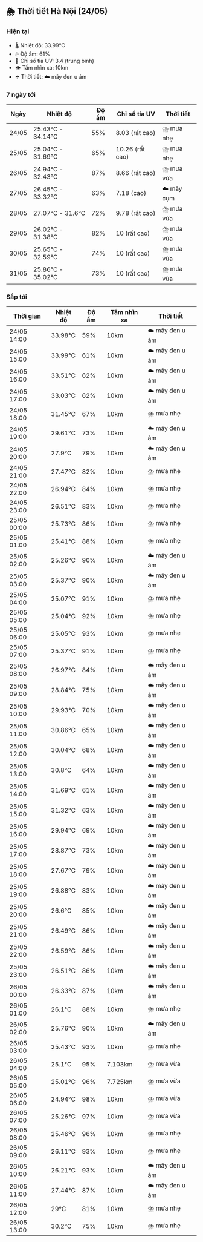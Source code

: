 ## 🌦️ Thời tiết Hà Nội (24/05)

### Hiện tại

- 🌡️ Nhiệt độ: 33.99℃
- 💦 Độ ẩm: 61%
- 🌟 Chỉ số tia UV: 3.4 (trung bình)
- 👁️ Tầm nhìn xa: 10km
- ☂️ Thời tiết: ☁️ mây đen u ám

### 7 ngày tới

| Ngày | Nhiệt độ | Độ ẩm | Chỉ số tia UV | Thời tiết |
| --- | --- | --- | --- | --- |
| 24/05 | 25.43℃ - 34.14℃ | 55% | 8.03 (rất cao) | ⛈️ mưa nhẹ |
| 25/05 | 25.04℃ - 31.69℃ | 65% | 10.26 (rất cao) | ⛈️ mưa nhẹ |
| 26/05 | 24.94℃ - 32.43℃ | 87% | 8.66 (rất cao) | ⛈️ mưa vừa |
| 27/05 | 26.45℃ - 33.32℃ | 63% | 7.18 (cao) | ☁️ mây cụm |
| 28/05 | 27.07℃ - 31.6℃ | 72% | 9.78 (rất cao) | ⛈️ mưa vừa |
| 29/05 | 26.02℃ - 31.38℃ | 82% | 10 (rất cao) | ⛈️ mưa vừa |
| 30/05 | 25.65℃ - 32.59℃ | 74% | 10 (rất cao) | ⛈️ mưa vừa |
| 31/05 | 25.86℃ - 35.02℃ | 73% | 10 (rất cao) | ⛈️ mưa vừa |

### Sắp tới

| Thời gian | Nhiệt độ | Độ ẩm | Tầm nhìn xa | Thời tiết |
| --- | --- | --- | --- | --- |
| 24/05 14:00 | 33.98℃ | 59% | 10km | ☁️ mây đen u ám |
| 24/05 15:00 | 33.99℃ | 61% | 10km | ☁️ mây đen u ám |
| 24/05 16:00 | 33.51℃ | 62% | 10km | ☁️ mây đen u ám |
| 24/05 17:00 | 33.03℃ | 62% | 10km | ☁️ mây đen u ám |
| 24/05 18:00 | 31.45℃ | 67% | 10km | ⛈️ mưa nhẹ |
| 24/05 19:00 | 29.61℃ | 73% | 10km | ☁️ mây đen u ám |
| 24/05 20:00 | 27.9℃ | 79% | 10km | ☁️ mây đen u ám |
| 24/05 21:00 | 27.47℃ | 82% | 10km | ⛈️ mưa nhẹ |
| 24/05 22:00 | 26.94℃ | 84% | 10km | ⛈️ mưa nhẹ |
| 24/05 23:00 | 26.51℃ | 83% | 10km | ⛈️ mưa nhẹ |
| 25/05 00:00 | 25.73℃ | 86% | 10km | ⛈️ mưa nhẹ |
| 25/05 01:00 | 25.41℃ | 88% | 10km | ⛈️ mưa nhẹ |
| 25/05 02:00 | 25.26℃ | 90% | 10km | ☁️ mây đen u ám |
| 25/05 03:00 | 25.37℃ | 90% | 10km | ☁️ mây đen u ám |
| 25/05 04:00 | 25.07℃ | 91% | 10km | ⛈️ mưa nhẹ |
| 25/05 05:00 | 25.04℃ | 92% | 10km | ⛈️ mưa nhẹ |
| 25/05 06:00 | 25.05℃ | 93% | 10km | ⛈️ mưa nhẹ |
| 25/05 07:00 | 25.37℃ | 91% | 10km | ⛈️ mưa nhẹ |
| 25/05 08:00 | 26.97℃ | 84% | 10km | ☁️ mây đen u ám |
| 25/05 09:00 | 28.84℃ | 75% | 10km | ☁️ mây đen u ám |
| 25/05 10:00 | 29.93℃ | 70% | 10km | ☁️ mây đen u ám |
| 25/05 11:00 | 30.86℃ | 65% | 10km | ☁️ mây đen u ám |
| 25/05 12:00 | 30.04℃ | 68% | 10km | ☁️ mây đen u ám |
| 25/05 13:00 | 30.8℃ | 64% | 10km | ☁️ mây đen u ám |
| 25/05 14:00 | 31.69℃ | 61% | 10km | ☁️ mây đen u ám |
| 25/05 15:00 | 31.32℃ | 63% | 10km | ☁️ mây đen u ám |
| 25/05 16:00 | 29.94℃ | 69% | 10km | ☁️ mây đen u ám |
| 25/05 17:00 | 28.87℃ | 73% | 10km | ☁️ mây đen u ám |
| 25/05 18:00 | 27.67℃ | 79% | 10km | ☁️ mây đen u ám |
| 25/05 19:00 | 26.88℃ | 83% | 10km | ☁️ mây đen u ám |
| 25/05 20:00 | 26.6℃ | 85% | 10km | ☁️ mây đen u ám |
| 25/05 21:00 | 26.49℃ | 86% | 10km | ☁️ mây đen u ám |
| 25/05 22:00 | 26.59℃ | 86% | 10km | ☁️ mây đen u ám |
| 25/05 23:00 | 26.51℃ | 86% | 10km | ☁️ mây đen u ám |
| 26/05 00:00 | 26.33℃ | 87% | 10km | ☁️ mây đen u ám |
| 26/05 01:00 | 26.1℃ | 88% | 10km | ⛈️ mưa nhẹ |
| 26/05 02:00 | 25.76℃ | 90% | 10km | ☁️ mây đen u ám |
| 26/05 03:00 | 25.43℃ | 93% | 10km | ⛈️ mưa nhẹ |
| 26/05 04:00 | 25.1℃ | 95% | 7.103km | ⛈️ mưa vừa |
| 26/05 05:00 | 25.01℃ | 96% | 7.725km | ⛈️ mưa vừa |
| 26/05 06:00 | 24.94℃ | 98% | 10km | ⛈️ mưa vừa |
| 26/05 07:00 | 25.26℃ | 97% | 10km | ⛈️ mưa vừa |
| 26/05 08:00 | 25.46℃ | 96% | 10km | ⛈️ mưa nhẹ |
| 26/05 09:00 | 26.11℃ | 93% | 10km | ⛈️ mưa nhẹ |
| 26/05 10:00 | 26.21℃ | 93% | 10km | ☁️ mây đen u ám |
| 26/05 11:00 | 27.44℃ | 87% | 10km | ☁️ mây đen u ám |
| 26/05 12:00 | 29℃ | 81% | 10km | ⛈️ mưa nhẹ |
| 26/05 13:00 | 30.2℃ | 75% | 10km | ⛈️ mưa nhẹ |
